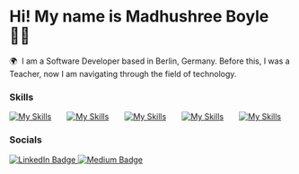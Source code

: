 Hi! My name is Madhushree Boyle ✌🏽 
========================================================================================================================================

🌍  I am a Software Developer based in Berlin, Germany. Before this, I was a Teacher, now I am navigating through the field of technology.
<br/>

### Skills

[![My Skills](https://skillicons.dev/icons?i=html,css,js)](https://skillicons.dev) &nbsp;&nbsp;&nbsp;&nbsp;&nbsp; [![My Skills](https://skillicons.dev/icons?i=bootstrap,tailwind,materialui)](https://skillicons.dev) &nbsp;&nbsp;&nbsp;&nbsp;&nbsp; [![My Skills](https://skillicons.dev/icons?i=mongodb,express,react,typescript,nodejs,python)](https://skillicons.dev) &nbsp;&nbsp;&nbsp;&nbsp;&nbsp; [![My Skills](https://skillicons.dev/icons?i=wordpress,webflow)](https://skillicons.dev) &nbsp;&nbsp;&nbsp;&nbsp;&nbsp; [![My Skills](https://skillicons.dev/icons?i=figma,postman)](https://skillicons.dev)
<br/>

### Socials

<div id="badges">
  <a href="https://www.linkedin.com/in/madhushreeboyle-fullstackdeveloper/">
    <img src="https://img.shields.io/badge/LinkedIn-blue?style=for-the-badge&logo=linkedin&logoColor=white" alt="LinkedIn Badge"/>
  </a>
  <a href="https://medium.com/@madhushree.b">
    <img src="https://img.shields.io/badge/medium-gray?style=for-the-badge&logo=medium&logoColor=black" alt="Medium Badge"/>
  </a>
</div>
